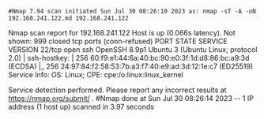 	#Nmap 7.94 scan initiated Sun Jul 30 08:26:10 2023 as: nmap -sT -A -oN 192.168.241.122.md 192.168.241.122
Nmap scan report for 192.168.241.122
Host is up (0.066s latency).
Not shown: 999 closed tcp ports (conn-refused)
PORT   STATE SERVICE VERSION
22/tcp open  ssh     OpenSSH 8.9p1 Ubuntu 3 (Ubuntu Linux; protocol 2.0)
| ssh-hostkey: 
|   256 60:f9:e1:44:6a:40:bc:90:e0:3f:1d:d8:86:bc:a9:3d (ECDSA)
|_  256 24:97:84:f2:58:53:7b:a3:f7:40:e9:ad:3d:12:1e:c7 (ED25519)
Service Info: OS: Linux; CPE: cpe:/o:linux:linux_kernel

Service detection performed. Please report any incorrect results at https://nmap.org/submit/ .
#Nmap done at Sun Jul 30 08:26:14 2023 -- 1 IP address (1 host up) scanned in 3.97 seconds
